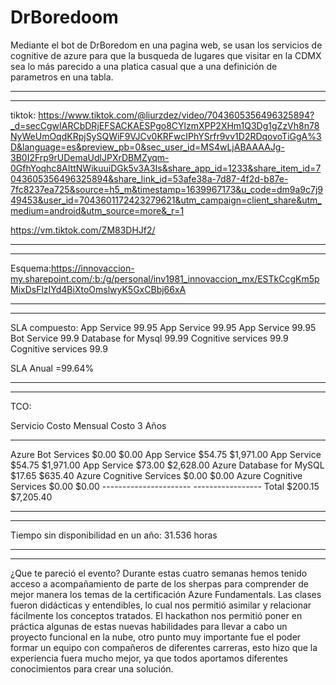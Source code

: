 # DrBoredoom
Mediante el bot de DrBoredom en una pagina web, se usan los servicios de cognitive de azure para que la busqueda de lugares que visitar en la CDMX sea lo más parecido a una platica casual que a una definición de parametros en una tabla.
- - - - - - - - - - - - - - - - - - - - - - - - - - - - - - - - - - - - - - - - - - - - 
- - - - - - - - - - - - - - - - - - - - - - - - - - - - - - - - - - - - - - - - - - - - 

tiktok:
https://www.tiktok.com/@liurzdez/video/7043605356496325894?_d=secCgwIARCbDRjEFSACKAESPgo8CYlzmXPP2XHm1Q3Dg1gZzVh8n78NyWeUmOqdKRpjSySQWiF9VJCv0KRFwcIPhYSrfr9vv1D2RDqovoTiGgA%3D&language=es&preview_pb=0&sec_user_id=MS4wLjABAAAAJg-3B0I2Frp9rUDemaUdlJPXrDBMZyqm-0GfhYoqhc8AIttNWikuuiDGk5v3A3Is&share_app_id=1233&share_item_id=7043605356496325894&share_link_id=53afe38a-7d87-4f2d-b87e-7fc8237ea725&source=h5_m&timestamp=1639967173&u_code=dm9a9c7j949453&user_id=7043601172423279621&utm_campaign=client_share&utm_medium=android&utm_source=more&_r=1

https://vm.tiktok.com/ZM83DHJf2/
- - - - - - - - - - - - - - - - - - - - - - - - - - - - - - - - - - - - - - - - - - - - 
- - - - - - - - - - - - - - - - - - - - - - - - - - - - - - - - - - - - - - - - - - - - 
Esquema:https://innovaccion-my.sharepoint.com/:b:/g/personal/inv1981_innovaccion_mx/ESTkCcgKm5pMixDsFlzIYd4BiXtoOmslwyK5GxCBbj66xA
- - - - - - - - - - - - - - - - - - - - - - - - - - - - - - - - - - - - - - - - - - - - 
- - - - - - - - - - - - - - - - - - - - - - - - - - - - - - - - - - - - - - - - - - - - 


SLA compuesto:
App Service 99.95
App Service 99.95
App Service 99.95
Bot Service 99.9
Database for Mysql 99.99
Cognitive services 99.9
Cognitive services 99.9

SLA Anual =99.64%
- - - - - - - - - - - - - - - - - - - - - - - - - - - - - - - - - - - - - - - - - - - - 
- - - - - - - - - - - - - - - - - - - - - - - - - - - - - - - - - - - - - - - - - - - - 
TCO:

Servicio                                  Costo Mensual               Costo 3 Años
-----------------------------           ----------------------      -------------------
Azure Bot Services                        $0.00                       $0.00
App Service                               $54.75                      $1,971.00
App Service                               $54.75                      $1,971.00
App Service                               $73.00                      $2,628.00
Azure Database for MySQL                  $17.65                      $635.40
Azure Cognitive Services                  $0.00                       $0.00
Azure Cognitive Services                  $0.00                       $0.00
                                       ----------------------        -----------------
Total                                     $200.15                     $7,205.40

- - - - - - - - - - - - - - - - - - - - - - - - - - - - - - - - - - - - - - - - - - - - 
- - - - - - - - - - - - - - - - - - - - - - - - - - - - - - - - - - - - - - - - - - - - 
Tiempo sin disponibilidad en un año: 31.536 horas


- - - - - - - - - - - - - - - - - - - - - - - - - - - - - - - - - - - - - - - - - - - - 
- - - - - - - - - - - - - - - - - - - - - - - - - - - - - - - - - - - - - - - - - - - - 
¿Que te pareció el evento?
Durante estas cuatro semanas hemos tenido acceso a acompañamiento de parte de los sherpas para comprender de mejor manera los temas de la certificación Azure Fundamentals. Las clases fueron didácticas y entendibles, lo cual nos permitió asimilar y relacionar fácilmente los conceptos tratados. El hackathon nos permitió poner en práctica algunas de estas nuevas habilidades para llevar a cabo un proyecto funcional en la nube, otro punto muy importante fue el poder formar un equipo con compañeros de diferentes carreras, esto hizo que la experiencia fuera mucho mejor, ya que todos aportamos diferentes conocimientos para crear una solución.
